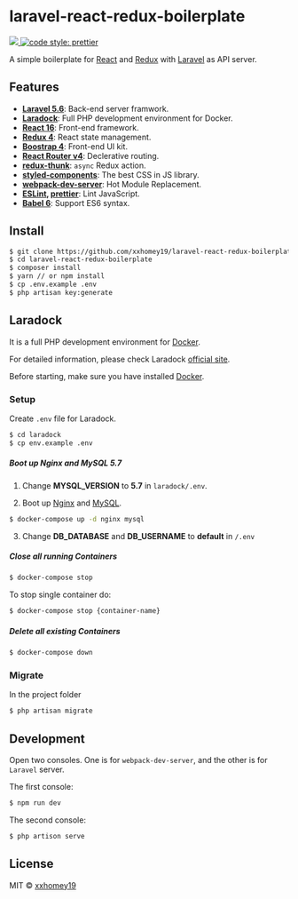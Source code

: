 # laravel-react-redux-boilerplate

<a target="_blank" href="https://opensource.org/licenses/MIT" title="License: MIT">
  <img src="https://img.shields.io/badge/License-MIT-blue.svg">
</a>
<a href="#badge">
  <img alt="code style: prettier" src="https://img.shields.io/badge/code_style-prettier-ff69b4.svg">
</a>

A simple boilerplate for [React](https://reactjs.org/) and [Redux](https://redux.js.org/) with [Laravel](https://laravel.com) as API server.

## Features

-   **[Laravel 5.6](https://laravel.com/docs/5.6)**: Back-end server framwork.
-   **[Laradock](http://laradock.io/)**: Full PHP development environment for Docker.
-   **[React 16](https://reactjs.org/)**: Front-end framework.
-   **[Redux 4](https://redux.js.org/)**: React state management.
-   **[Boostrap 4](https://getbootstrap.com/)**: Front-end UI kit.
-   **[React Router v4](https://reacttraining.com/react-router/)**: Declerative routing.
-   **[redux-thunk](https://github.com/reduxjs/redux-thunk)**: `async` Redux action.
-   **[styled-components](https://www.styled-components.com/)**: The best CSS in JS library.
-   **[webpack-dev-server](https://github.com/webpack/webpack-dev-server)**: Hot Module Replacement.
-   **[ESLint](https://eslint.org/), [prettier](https://github.com/prettier/prettier)**: Lint JavaScript.
-   **[Babel 6](https://babeljs.io/)**: Support ES6 syntax.

## Install

```sh
$ git clone https://github.com/xxhomey19/laravel-react-redux-boilerplate.git
$ cd laravel-react-redux-boilerplate
$ composer install
$ yarn // or npm install
$ cp .env.example .env
$ php artisan key:generate
```

## Laradock

It is a full PHP development environment for [Docker](https://www.docker.com/).

For detailed information, please check Laradock [official site](http://laradock.io/).

Before starting, make sure you have installed [Docker](https://www.docker.com/).

### Setup

Create `.env` file for Laradock.

```sh
$ cd laradock
$ cp env.example .env
```

##### Boot up Nginx and MySQL 5.7

1. Change **MYSQL_VERSION** to **5.7** in `laradock/.env`.

2. Boot up [Nginx](https://nginx.org/en/) and [MySQL](https://www.mysql.com/).

```sh
$ docker-compose up -d nginx mysql
```

3. Change **DB_DATABASE** and **DB_USERNAME** to **default** in `/.env`

##### Close all running Containers

```sh
$ docker-compose stop
```

To stop single container do:

```sh
$ docker-compose stop {container-name}
```

##### Delete all existing Containers

```sh
$ docker-compose down
```

### Migrate

In the project folder

```sh
$ php artisan migrate
```

## Development

Open two consoles. One is for `webpack-dev-server`, and the other is for `Laravel` server.

The first console:

```sh
$ npm run dev
```

The second console:

```sh
$ php artison serve
```

## License

MIT © [xxhomey19](https://github.com/xxhomey19)
